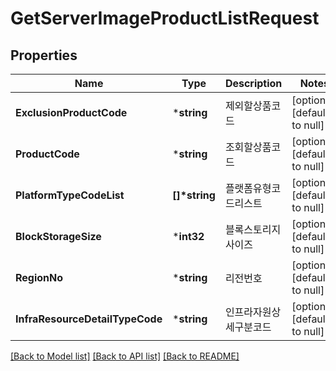 # GetServerImageProductListRequest

## Properties
Name | Type | Description | Notes
------------ | ------------- | ------------- | -------------
**ExclusionProductCode** | ***string** | 제외할상품코드 | [optional] [default to null]
**ProductCode** | ***string** | 조회할상품코드 | [optional] [default to null]
**PlatformTypeCodeList** | **[]\*string** | 플랫폼유형코드리스트 | [optional] [default to null]
**BlockStorageSize** | ***int32** | 블록스토리지사이즈 | [optional] [default to null]
**RegionNo** | ***string** | 리전번호 | [optional] [default to null]
**InfraResourceDetailTypeCode** | ***string** | 인프라자원상세구분코드 | [optional] [default to null]

[[Back to Model list]](../README.md#documentation-for-models) [[Back to API list]](../README.md#documentation-for-api-endpoints) [[Back to README]](../README.md)


